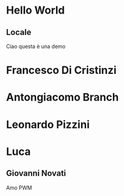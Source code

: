 # Hello World
## Locale
Ciao questa è una demo
# Francesco Di Cristinzi
# Antongiacomo Branch
# Leonardo Pizzini
# Luca
## Giovanni Novati

Amo PWM
